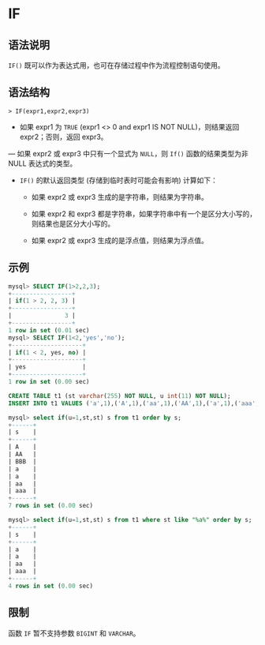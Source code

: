 # **IF**

## **语法说明**

`IF()` 既可以作为表达式用，也可在存储过程中作为流程控制语句使用。

## **语法结构**

```
> IF(expr1,expr2,expr3)
```

- 如果 expr1 为 `TRUE` (expr1 <> 0 and expr1 IS NOT NULL)，则结果返回 expr2；否则，返回 expr3。

— 如果 expr2 或 expr3 中只有一个显式为 `NULL`，则 `If()` 函数的结果类型为非 NULL 表达式的类型。

- `IF()` 的默认返回类型 (存储到临时表时可能会有影响) 计算如下：

  - 如果 expr2 或 expr3 生成的是字符串，则结果为字符串。

  - 如果 expr2 和 expr3 都是字符串，如果字符串中有一个是区分大小写的，则结果也是区分大小写的。

  - 如果 expr2 或 expr3 生成的是浮点值，则结果为浮点值。

## **示例**

```sql
mysql> SELECT IF(1>2,2,3);
+-----------------+
| if(1 > 2, 2, 3) |
+-----------------+
|               3 |
+-----------------+
1 row in set (0.01 sec)
mysql> SELECT IF(1<2,'yes','no');
+--------------------+
| if(1 < 2, yes, no) |
+--------------------+
| yes                |
+--------------------+
1 row in set (0.00 sec)
```

```sql
CREATE TABLE t1 (st varchar(255) NOT NULL, u int(11) NOT NULL);
INSERT INTO t1 VALUES ('a',1),('A',1),('aa',1),('AA',1),('a',1),('aaa',0),('BBB',0);

mysql> select if(u=1,st,st) s from t1 order by s;
+------+
| s    |
+------+
| A    |
| AA   |
| BBB  |
| a    |
| a    |
| aa   |
| aaa  |
+------+
7 rows in set (0.00 sec)

mysql> select if(u=1,st,st) s from t1 where st like "%a%" order by s;
+------+
| s    |
+------+
| a    |
| a    |
| aa   |
| aaa  |
+------+
4 rows in set (0.00 sec)
```

## **限制**

函数 `IF` 暂不支持参数 `BIGINT` 和 `VARCHAR`。
